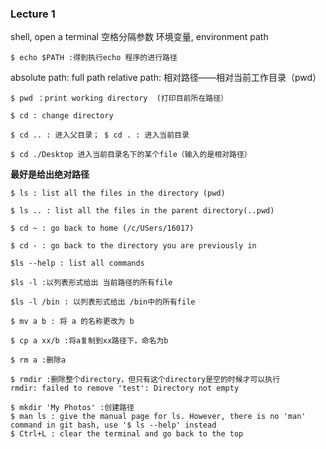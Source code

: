 ### Lecture 1

shell, open a terminal
空格分隔参数
环境变量, environment path

```shell
$ echo $PATH :得到执行echo 程序的进行路径
```

absolute path: full path
relative path: 相对路径——相对当前工作目录（pwd）

```shell
$ pwd ：print working directory  (打印目前所在路径）
```

```shell
$ cd : change directory
```

```shell
$ cd .. : 进入父目录； $ cd . : 进入当前目录
```

```shell
$ cd ./Desktop 进入当前目录名下的某个file（输入的是相对路径）
```

**最好是给出绝对路径**

```shell
$ ls : list all the files in the directory (pwd)
```

```shell
$ ls .. : list all the files in the parent directory(..pwd)
```

```shell
$ cd ~ : go back to home (/c/USers/16017)
```

```shell
$ cd - : go back to the directory you are previously in
```

```shell
$ls --help : list all commands
```

```shell
$ls -l :以列表形式给出 当前路径的所有file
```

```shell
$ls -l /bin : 以列表形式给出 /bin中的所有file
```



```shell
$ mv a b : 将 a 的名称更改为 b
```

```shell
$ cp a xx/b :将a复制到xx路径下，命名为b
```

```shell
$ rm a :删除a
```

```shell
$ rmdir :删除整个directory，但只有这个directory是空的时候才可以执行
rmdir: failed to remove 'test': Directory not empty
```

```shell
$ mkdir 'My Photos' :创建路径
$ man ls : give the manual page for ls. However, there is no 'man' command in git bash, use '$ ls --help' instead
$ Ctrl+L : clear the terminal and go back to the top
```

